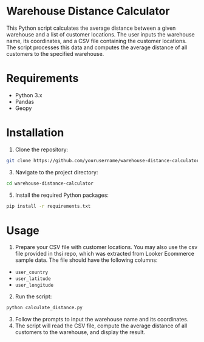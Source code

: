 # Warehouse Distance Calculator
This Python script calculates the average distance between a given warehouse and a list of customer locations. The user inputs the warehouse name, its coordinates, and a CSV file containing the customer locations. The script processes this data and computes the average distance of all customers to the specified warehouse.

# Requirements
- Python 3.x
- Pandas
- Geopy

# Installation
1. Clone the repository:
```sh
git clone https://github.com/yourusername/warehouse-distance-calculator.git
```
3. Navigate to the project directory:
```sh
cd warehouse-distance-calculator
```
5. Install the required Python packages:
```sh
pip install -r requirements.txt
```

# Usage
1. Prepare your CSV file with customer locations. You may also use the csv file provided in thsi repo, which was extracted from Looker Ecommerce sample data. The file should have the following columns:
- `user_country`
- `user_latitude`
- `user_longitude`
2. Run the script:
```sh
python calculate_distance.py
```
3. Follow the prompts to input the warehouse name and its coordinates.
4. The script will read the CSV file, compute the average distance of all customers to the warehouse, and display the result.
